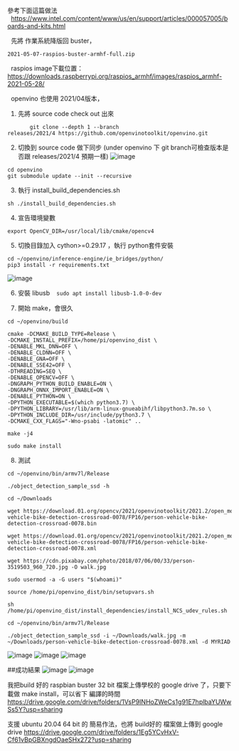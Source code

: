 參考下面這篇做法
  https://www.intel.com/content/www/us/en/support/articles/000057005/boards-and-kits.html

  先將 作業系統降版回 buster， 
  ```
  2021-05-07-raspios-buster-armhf-full.zip
  ```
  raspios image下載位置：
  https://downloads.raspberrypi.org/raspios_armhf/images/raspios_armhf-2021-05-28/

  openvino 也使用 2021/04版本，

1. 先將 source code check out 出來
```    
       git clone --depth 1 --branch releases/2021/4 https://github.com/openvinotoolkit/openvino.git
```

2. 切換到 source code 做下同步 (under openvino 下 git branch可檢查版本是否跟 releases/2021/4 預期一樣)
![image](https://user-images.githubusercontent.com/47648250/211591419-68f8e93b-dc19-458c-babc-db0ab8c1180f.png)
```
cd openvino
git submodule update --init --recursive
```

3. 執行 install_build_dependencies.sh 
```
sh ./install_build_dependencies.sh
```

4. 宣告環境變數
```       
export OpenCV_DIR=/usr/local/lib/cmake/opencv4
```

5. 切換目錄加入 cython>=0.29.17 ，執行 python套件安裝
```
cd ~/openvino/inference-engine/ie_bridges/python/
pip3 install -r requirements.txt
```
![image](https://user-images.githubusercontent.com/47648250/211591935-13e3130c-ba1c-499c-bb4e-2199df31c292.png)

6. 安裝 libusb
 ```
 sudo apt install libusb-1.0-0-dev   
 ```
 
7. 開始 make，會很久
```
cd ~/openvino/build
     
cmake -DCMAKE_BUILD_TYPE=Release \
-DCMAKE_INSTALL_PREFIX=/home/pi/openvino_dist \
-DENABLE_MKL_DNN=OFF \
-DENABLE_CLDNN=OFF \
-DENABLE_GNA=OFF \
-DENABLE_SSE42=OFF \
-DTHREADING=SEQ \
-DENABLE_OPENCV=OFF \
-DNGRAPH_PYTHON_BUILD_ENABLE=ON \
-DNGRAPH_ONNX_IMPORT_ENABLE=ON \
-DENABLE_PYTHON=ON \
-DPYTHON_EXECUTABLE=$(which python3.7) \
-DPYTHON_LIBRARY=/usr/lib/arm-linux-gnueabihf/libpython3.7m.so \
-DPYTHON_INCLUDE_DIR=/usr/include/python3.7 \
-DCMAKE_CXX_FLAGS="-Wno-psabi -latomic" ..

make -j4

sudo make install
```

8. 測試
```
cd ~/openvino/bin/armv7l/Release

./object_detection_sample_ssd -h

cd ~/Downloads

wget https://download.01.org/opencv/2021/openvinotoolkit/2021.2/open_model_zoo/models_bin/3/person-vehicle-bike-detection-crossroad-0078/FP16/person-vehicle-bike-detection-crossroad-0078.bin

wget https://download.01.org/opencv/2021/openvinotoolkit/2021.2/open_model_zoo/models_bin/3/person-vehicle-bike-detection-crossroad-0078/FP16/person-vehicle-bike-detection-crossroad-0078.xml

wget https://cdn.pixabay.com/photo/2018/07/06/00/33/person-3519503_960_720.jpg -O walk.jpg

sudo usermod -a -G users "$(whoami)"

source /home/pi/openvino_dist/bin/setupvars.sh

sh /home/pi/openvino_dist/install_dependencies/install_NCS_udev_rules.sh

cd ~/openvino/bin/armv7l/Release

./object_detection_sample_ssd -i ~/Downloads/walk.jpg -m ~/Downloads/person-vehicle-bike-detection-crossroad-0078.xml -d MYRIAD
```
![image](https://user-images.githubusercontent.com/47648250/211593740-6d85ad17-0574-4005-8385-820252f72975.png)
![image](https://user-images.githubusercontent.com/47648250/211593822-1ec1c9d0-95e6-4ab4-95b6-954daeae9b0d.png)
![image](https://user-images.githubusercontent.com/47648250/211593925-7be856db-d1ec-4943-82c3-7b2488945ff2.png)

##成功結果
![image](https://user-images.githubusercontent.com/47648250/211594087-4176c07a-1c0c-4b38-a63f-7a8bc7d5a8c4.png)
![image](https://user-images.githubusercontent.com/47648250/211594212-a3d931c7-25fd-4ebd-b240-a69f4d72b779.png)

我把build 好的 raspbian buster 32 bit 檔案上傳學校的 google drive 了，只要下載做 make install，可以省下 編譯的時間
https://drive.google.com/drive/folders/1VsP9INHoZWeCs1g91E7hplbaYUWwSs5Y?usp=sharing

支援 ubuntu 20.04 64 bit 的 簡易作法，也將 build好的 檔案做上傳到 google drive
https://drive.google.com/drive/folders/1Eg5YCvHxV-Cf61vBpGBXngdOaeSHx272?usp=sharing 
